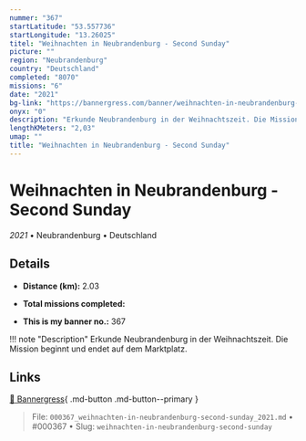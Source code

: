 ```yaml
---
nummer: "367"
startLatitude: "53.557736"
startLongitude: "13.26025"
titel: "Weihnachten in Neubrandenburg - Second Sunday"
picture: ""
region: "Neubrandenburg"
country: "Deutschland"
completed: "8070"
missions: "6"
date: "2021"
bg-link: "https://bannergress.com/banner/weihnachten-in-neubrandenburg-second-sunday-fc21"
onyx: "0"
description: "Erkunde Neubrandenburg in der Weihnachtszeit. Die Mission beginnt und endet auf dem Marktplatz."
lengthKMeters: "2,03"
umap: ""
title: "Weihnachten in Neubrandenburg - Second Sunday"
---
```

# Weihnachten in Neubrandenburg - Second Sunday

*2021* • Neubrandenburg • Deutschland



## Details
- **Distance (km):** 2.03

- **Total missions completed:** 
- **This is my banner no.:** 367


!!! note "Description"
    Erkunde Neubrandenburg in der Weihnachtszeit. Die Mission beginnt und endet auf dem Marktplatz.



## Links
[🔗 Bannergress](https://bannergress.com/banner/weihnachten-in-neubrandenburg-second-sunday-fc21){ .md-button .md-button--primary }



> File: `000367_weihnachten-in-neubrandenburg-second-sunday_2021.md` • #000367 • Slug: `weihnachten-in-neubrandenburg-second-sunday`
